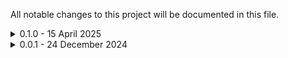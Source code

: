 All notable changes to this project will be documented in this file.

<details><summary>0.1.0 - 15 April 2025</summary>

**Added**
- New `colorize` setting: Bring old photos to life
- Returns the original face and enhanced face in addition to the resulting masked image

</details>

<details><summary>0.0.1 - 24 December 2024</summary>

**Added**
- Initial release

</details>